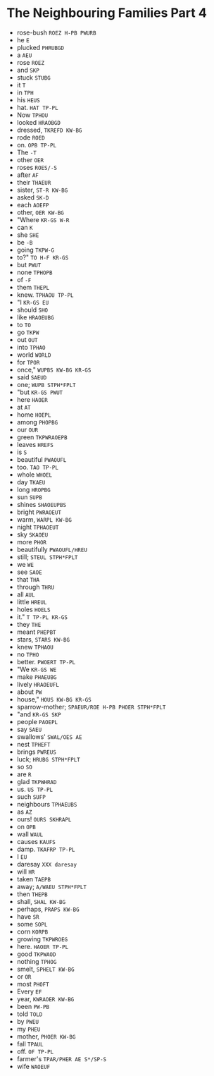 # The Neighbouring Families Part 4

* rose-bush `ROEZ H-PB PWURB`
* he `E`
* plucked `PHRUBGD`
* a `AEU`
* rose `ROEZ`
* and `SKP`
* stuck `STUBG`
* it `T`
* in `TPH`
* his `HEUS`
* hat. `HAT TP-PL`
* Now `TPHOU`
* looked `HRAOBGD`
* dressed, `TKREFD KW-BG`
* rode `ROED`
* on. `OPB TP-PL`
* The `-T`
* other `OER`
* roses `ROES/-S`
* after `AF`
* their `THAEUR`
* sister, `ST-R KW-BG`
* asked `SK-D`
* each `AOEFP`
* other, `OER KW-BG`
* "Where `KR-GS W-R`
* can `K`
* she `SHE`
* be `-B`
* going `TKPW-G`
* to?" `TO H-F KR-GS`
* but `PWUT`
* none `TPHOPB`
* of `-F`
* them `THEPL`
* knew. `TPHAOU TP-PL`
* "I `KR-GS EU`
* should `SHO`
* like `HRAOEUBG`
* to `TO`
* go `TKPW`
* out `OUT`
* into `TPHAO`
* world `WORLD`
* for `TPOR`
* once," `WUPBS KW-BG KR-GS`
* said `SAEUD`
* one; `WUPB STPH*FPLT`
* "but `KR-GS PWUT`
* here `HAOER`
* at `AT`
* home `HOEPL`
* among `PHOPBG`
* our `OUR`
* green `TKPWRAOEPB`
* leaves `HREFS`
* is `S`
* beautiful `PWAOUFL`
* too. `TAO TP-PL`
* whole `WHOEL`
* day `TKAEU`
* long `HROPBG`
* sun `SUPB`
* shines `SHAOEUPBS`
* bright `PWRAOEUT`
* warm, `WARPL KW-BG`
* night `TPHAOEUT`
* sky `SKAOEU`
* more `PHOR`
* beautifully `PWAOUFL/HREU`
* still; `STEUL STPH*FPLT`
* we `WE`
* see `SAOE`
* that `THA`
* through `THRU`
* all `AUL`
* little `HREUL`
* holes `HOELS`
* it." `T TP-PL KR-GS`
* they `THE`
* meant `PHEPBT`
* stars, `STARS KW-BG`
* knew `TPHAOU`
* no `TPHO`
* better. `PWOERT TP-PL`
* "We `KR-GS WE`
* make `PHAEUBG`
* lively `HRAOEUFL`
* about `PW`
* house," `HOUS KW-BG KR-GS`
* sparrow-mother; `SPAEUR/ROE H-PB PHOER STPH*FPLT`
* "and `KR-GS SKP`
* people `PAOEPL`
* say `SAEU`
* swallows' `SWAL/OES AE`
* nest `TPHEFT`
* brings `PWREUS`
* luck; `HRUBG STPH*FPLT`
* so `SO`
* are `R`
* glad `TKPWHRAD`
* us. `US TP-PL`
* such `SUFP`
* neighbours `TPHAEUBS`
* as `AZ`
* ours! `OURS SKHRAPL`
* on `OPB`
* wall `WAUL`
* causes `KAUFS`
* damp. `TKAFRP TP-PL`
* I `EU`
* daresay `XXX daresay`
* will `HR`
* taken `TAEPB`
* away; `A/WAEU STPH*FPLT`
* then `THEPB`
* shall, `SHAL KW-BG`
* perhaps, `PRAPS KW-BG`
* have `SR`
* some `SOPL`
* corn `KORPB`
* growing `TKPWROEG`
* here. `HAOER TP-PL`
* good `TKPWAOD`
* nothing `TPHOG`
* smelt, `SPHELT KW-BG`
* or `OR`
* most `PHOFT`
* Every `EF`
* year, `KWRAOER KW-BG`
* been `PW-PB`
* told `TOLD`
* by `PWEU`
* my `PHEU`
* mother, `PHOER KW-BG`
* fall `TPAUL`
* off. `OF TP-PL`
* farmer's `TPAR/PHER AE S*/SP-S`
* wife `WAOEUF`
